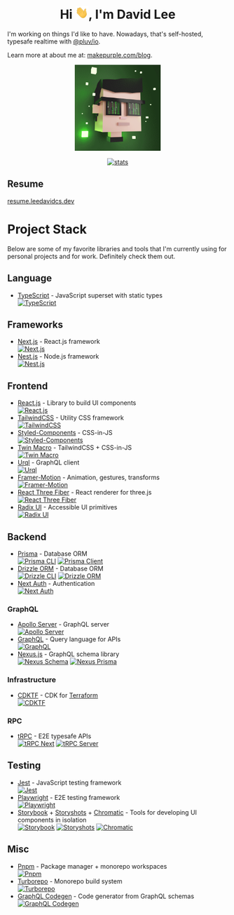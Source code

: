 <h1 align="center">Hi <img alt="👋" src="./static/gifs/hi-wave.gif" width="30">, I'm David Lee</h1>

I'm working on things I'd like to have. Nowadays, that's self-hosted, typesafe realtime with [@pluv/io](https://github.com/pluv-io/pluv).

Learn more at about me at: [makepurple.com/blog](https://makepurple.com/blog).

<p align="center">
  <kbd height="196" width="196">
    <img alt="leedavidcs" src="./static/gifs/Miniteller-David.gif" height="196" width="196" />
  </kbd>
</p>

<p align="center">
  <a href="https://github.com/ryo-ma/github-profile-trophy">
    <img alt="stats" src="https://github-profile-trophy.vercel.app/?username=leedavidcs&theme=onedark&title=Reviews,Commits,PullRequest,Repositories,Followers,Stars,Experience,Organizations&row=2&column=4" width="420" />
  </a>
</p>

## Resume
[resume.leedavidcs.dev](https://resume.leedavidcs.dev)

# Project Stack
Below are some of my favorite libraries and tools that I'm currently using for personal projects and for work. Definitely check them out.

## Language
* [TypeScript](https://www.typescriptlang.org/) - JavaScript superset with static types  
[![TypeScript](https://img.shields.io/npm/v/typescript)](https://www.npmjs.com/package/typescript)

## Frameworks
* [Next.js](https://nextjs.org/) - React.js framework  
[![Next.js](https://img.shields.io/npm/v/next)](https://www.npmjs.com/package/next)
* [Nest.js](https://nestjs.com) - Node.js framework  
[![Nest.js](https://img.shields.io/npm/v/@nestjs/core)](https://www.npmjs.com/package/@nestjs/core)

## Frontend
* [React.js](https://reactjs.org/) - Library to build UI components  
[![React.js](https://img.shields.io/npm/v/react)](https://www.npmjs.com/package/react)
* [TailwindCSS](https://tailwindcss.com/) - Utility CSS framework  
[![TailwindCSS](https://img.shields.io/npm/v/tailwindcss)](https://www.npmjs.com/package/tailwindcss)
* [Styled-Components](https://styled-components.com/) - CSS-in-JS  
[![Styled-Components](https://img.shields.io/npm/v/styled-components)](https://www.npmjs.com/package/styled-components)
* [Twin Macro](https://github.com/ben-rogerson/twin.macro) - TailwindCSS + CSS-in-JS  
[![Twin Macro](https://img.shields.io/npm/v/twin.macro)](https://www.npmjs.com/package/twin.macro)
* [Urql](https://formidable.com/open-source/urql/) - GraphQL client  
[![Urql](https://img.shields.io/npm/v/urql)](https://www.npmjs.com/package/urql)
* [Framer-Motion](https://www.framer.com/docs/) - Animation, gestures, transforms  
[![Framer-Motion](https://img.shields.io/npm/v/framer-motion)](https://www.npmjs.com/package/framer-motion)
* [React Three Fiber](https://docs.pmnd.rs/react-three-fiber/getting-started/introduction) - React renderer for three.js  
[![React Three Fiber](https://img.shields.io/npm/v/@react-three/fiber)](https://www.npmjs.com/package/@react-three/fiber)
* [Radix UI](https://www.radix-ui.com/) - Accessible UI primitives  
[![Radix UI](https://img.shields.io/npm/v/@radix-ui/react-accordion)](https://www.npmjs.com/package/@radix-ui/react-accordion)

## Backend

* [Prisma](https://www.prisma.io/) - Database ORM  
[![Prisma CLI](https://img.shields.io/npm/v/@prisma/cli)](https://www.npmjs.com/package/prisma)
[![Prisma Client](https://img.shields.io/npm/v/@prisma/client)](https://www.npmjs.com/package/@prisma/client)
* [Drizzle ORM](https://orm.drizzle.team/) - Database ORM  
[![Drizzle CLI](https://img.shields.io/npm/v/@prisma/cli)](https://www.npmjs.com/package/drizzle-kit)
[![Drizzle ORM](https://img.shields.io/npm/v/@prisma/cli)](https://www.npmjs.com/package/drizzle-orm)
* [Next Auth](https://next-auth.js.org/) - Authentication  
[![Next Auth](https://img.shields.io/npm/v/next-auth)](https://www.npmjs.com/package/next-auth)

### GraphQL
* [Apollo Server](https://www.apollographql.com/docs/apollo-server/) - GraphQL server  
[![Apollo Server](https://img.shields.io/npm/v/@apollo/server)](https://www.npmjs.com/package/@apollo/server)
* [GraphQL](https://graphql.org/) - Query language for APIs  
[![GraphQL](https://img.shields.io/npm/v/graphql)](https://www.npmjs.com/package/graphql)
* [Nexus.js](https://nexusjs.org/) - GraphQL schema library  
[![Nexus Schema](https://img.shields.io/npm/v/nexus)](https://www.npmjs.com/package/nexus)
[![Nexus Prisma](https://img.shields.io/npm/v/nexus-prisma)](https://www.npmjs.com/package/nexus-prisma)

### Infrastructure
* [CDKTF](https://developer.hashicorp.com/terraform/cdktf) - CDK for [Terraform](https://www.terraform.io/)  
[![CDKTF](https://img.shields.io/npm/v/graphql)](https://www.npmjs.com/package/cdktf)

### RPC
* [tRPC](https://trpc.io/) - E2E typesafe APIs  
[![tRPC Next](https://img.shields.io/npm/v/@trpc/next)](https://www.npmjs.com/package/@trpc/next)
[![tRPC Server](https://img.shields.io/npm/v/@trpc/server)](https://www.npmjs.com/package/@trpc/server)

## Testing
* [Jest](https://jestjs.io/) - JavaScript testing framework  
[![Jest](https://img.shields.io/npm/v/jest)](https://www.npmjs.com/package/jest)
* [Playwright](https://playwright.dev/) - E2E testing framework  
[![Playwright](https://img.shields.io/npm/v/playwright)](https://www.npmjs.com/package/playwright)
* [Storybook](https://storybook.js.org/) + [Storyshots](https://storybook.js.org/docs/react/workflows/snapshot-testing) + [Chromatic](https://www.chromatic.com/) - Tools for developing UI components in isolation  
[![Storybook](https://img.shields.io/npm/v/storybook)](https://www.npmjs.com/package/storybook)
[![Storyshots](https://img.shields.io/npm/v/@storybook/addon-storyshots)](https://www.npmjs.com/package/@storybook/addon-storyshots)
[![Chromatic](https://img.shields.io/npm/v/chromatic)](https://www.npmjs.com/package/chromatic)

## Misc
* [Pnpm](https://pnpm.io/) - Package manager + monorepo workspaces  
[![Pnpm](https://img.shields.io/npm/v/pnpm)](https://www.npmjs.com/package/pnpm)
* [Turborepo](https://turborepo.org/) - Monorepo build system  
[![Turborepo](https://img.shields.io/npm/v/turbo)](https://www.npmjs.com/package/turbo)
* [GraphQL Codegen](https://www.graphql-code-generator.com/) - Code generator from GraphQL schemas  
[![GraphQL Codegen](https://img.shields.io/npm/v/@graphql-codegen/cli)](https://www.npmjs.com/package/@graphql-codegen/cli)
